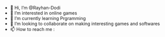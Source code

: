 - 👋 Hi, I’m @Rayhan-Dodi
- 👀 I’m interested in online games 
- 🌱 I’m currently learning Prgramming
- 💞️ I’m looking to collaborate on making interesting games and softwares
- 📫 How to reach me : 

<!---
Rayhan-Dodi/Rayhan-Dodi is a ✨ special ✨ repository because its `README.md` (this file) appears on your GitHub profile.
You can click the Preview link to take a look at your changes.
--->
